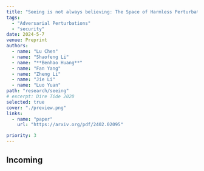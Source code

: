 ```yaml
---
title: "Seeing is not always believing: The Space of Harmless Perturbations"
tags:
  - "Adversarial Perturbations"
  - "security"
date: 2024-5-7
venue: Preprint
authors:
  - name: "Lu Chen"
  - name: "Shaofeng Li"
  - name: "**Benhao Huang**"
  - name: "Fan Yang"
  - name: "Zheng Li"
  - name: "Jie Li"
  - name: "Luo Yuan"
path: "research/seeing"
# excerpt: Dire Tide 2020
selected: true
cover: "./preview.png"
links:
  - name: "paper"
    url: "https://arxiv.org/pdf/2402.02095"

priority: 3
---
```


## Incoming

```

```
